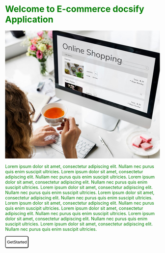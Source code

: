 <h1 style="color:green">  Welcome to E-commerce docsify Application </h1>

![Image Alt Text](img/e-commerce-onlinelanding.jpg)

<p style="color:green">
Lorem ipsum dolor sit amet, consectetur adipiscing elit. Nullam nec purus quis enim suscipit ultricies.
Lorem ipsum dolor sit amet, consectetur adipiscing elit. Nullam nec purus quis enim suscipit ultricies.
Lorem ipsum dolor sit amet, consectetur adipiscing elit. Nullam nec purus quis enim suscipit ultricies.
Lorem ipsum dolor sit amet, consectetur adipiscing elit. Nullam nec purus quis enim suscipit ultricies.
Lorem ipsum dolor sit amet, consectetur adipiscing elit. Nullam nec purus quis enim suscipit ultricies.
Lorem ipsum dolor sit amet, consectetur adipiscing elit. Nullam nec purus quis enim suscipit ultricies.
Lorem ipsum dolor sit amet, consectetur adipiscing elit. Nullam nec purus quis enim suscipit ultricies.
Lorem ipsum dolor sit amet, consectetur adipiscing elit. Nullam nec purus quis enim suscipit ultricies.
Lorem ipsum dolor sit amet, consectetur adipiscing elit. Nullam nec purus quis enim suscipit ultricies.
</p>
<div>

<input type="Submit" value="GetStarted"  class="btn">
</div>

<style>

  .btn{
    background-color:white;
    text:white;
    padding:10px 4px;
    border-radius:5px;
  }

</style>